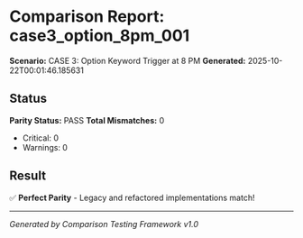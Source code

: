 # Comparison Report: case3_option_8pm_001
**Scenario:** CASE 3: Option Keyword Trigger at 8 PM
**Generated:** 2025-10-22T00:01:46.185631

## Status
**Parity Status:** PASS
**Total Mismatches:** 0
  - Critical: 0
  - Warnings: 0

## Result
✅ **Perfect Parity** - Legacy and refactored implementations match!

---
*Generated by Comparison Testing Framework v1.0*